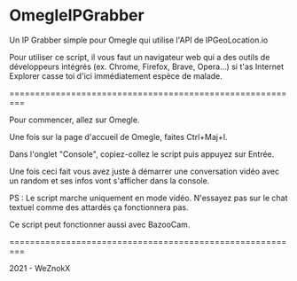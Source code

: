 # OmegleIPGrabber
Un IP Grabber simple pour Omegle qui utilise l'API de IPGeoLocation.io

Pour utiliser ce script, il vous faut un navigateur web qui a des outils de développeurs intégrés (ex. Chrome, Firefox, Brave, Opera...) si t'as Internet Explorer casse toi d'ici immédiatement espèce de malade.

=========================================================

Pour commencer, allez sur Omegle.

Une fois sur la page d'accueil de Omegle, faites Ctrl+Maj+I.

Dans l'onglet "Console", copiez-collez le script puis appuyez sur Entrée.

Une fois ceci fait vous avez juste à démarrer une conversation vidéo avec un random et ses infos vont s'afficher dans la console.

PS : Le script marche uniquement en mode vidéo. N'essayez pas sur le chat textuel comme des attardés ça fonctionnera pas.

Ce script peut fonctionner aussi avec BazooCam.

=========================================================

2021 - WeZnokX

